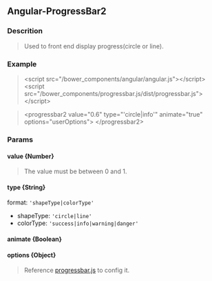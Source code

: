 ## Angular-ProgressBar2

### Descrition

> Used to front end display progress(circle or line).

### Example

> &lt;script src="/bower_components/angular/angular.js"&gt;&lt;/script&gt;
> &lt;script src="/bower_components/progressbar.js/dist/progressbar.js"&gt;&lt;/script&gt;

> &lt;progressbar2
>    value="0.6"
>    type="'circle|info'"
>    animate="true"
>    options="userOptions"&gt;
> &lt;/progressbar2&gt;

### Params

#### value {Number}

> The value must be between 0 and 1.

#### type {String}

format: `'shapeType|colorType'`

* shapeType: `'circle|line'`
* colorType: `'success|info|warning|danger'`

#### animate {Boolean}

#### options {Object}

> Reference [progressbar.js](https://github.com/kimmobrunfeldt/progressbar.js) to config it.